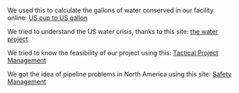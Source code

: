 We used this to calculate the gallons of water conserved in our facility online: [US cup to US gallon](http://convert-to.com/conversion/water-weight-volume/convert-us-gal-of-water-volume-to-us-cup-volume-of-water.html)

We tried to understand the US water crisis, thanks to this site: [the water project](https://thewaterproject.org/water-scarcity/water_scarcity_in_us)

We tried to know the feasibility of our project using this: [Tactical Project Management](https://www.tacticalprojectmanagement.com/five-steps-to-determine-project-feasibility/)

We got the idea of pipeline problems in North America using this site: [Safety Management](https://safetymanagement.eku.edu/blog/our-nations-growing-water-crisis-what-you-need-to-know/#:~:text=According%20to%20the%20American%20Water,is%20a%20first%2Dworld%20country.)

